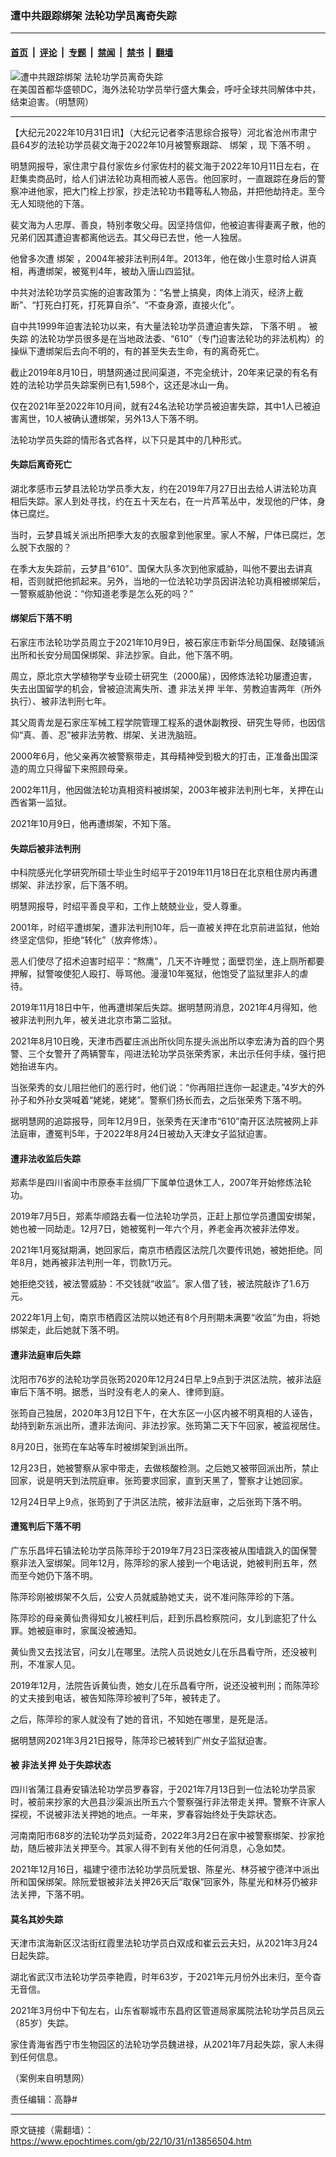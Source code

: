 ### 遭中共跟踪绑架 法轮功学员离奇失踪

---

#### [首页](../../../..?n13856504) &nbsp;|&nbsp; [评论](../../../../../epoch-comment?n13856504) &nbsp;|&nbsp; [专题](../../../../../epoch-special?n13856504) &nbsp;|&nbsp; [禁闻](../../../../../epoch-news?n13856504) &nbsp;|&nbsp; [禁书](../../../../../books?n13856504) &nbsp;|&nbsp; [翻墙](https://github.com/gfw-breaker/nogfw/blob/master/README.md?n13856504)


<div><img alt="遭中共跟踪绑架 法轮功学员离奇失踪" class="attachment-djy_600_400 size-djy_600_400 wp-post-image" src="https://i.epochtimes.com/assets/uploads/2022/11/id13858972-20210824090350278-600x400.jpeg"/>
<div class="caption">
 在美国首都华盛顿DC，海外法轮功学员举行盛大集会，呼吁全球共同解体中共，结束迫害。（明慧网）
</div></div><hr/><div class="post_content" id="artbody" itemprop="articleBody">
 <!-- article content begin -->
 <p>
  【大纪元2022年10月31日讯】（大纪元记者李洁思综合报导）河北省沧州市肃宁县64岁的法轮功学员裴文海于2022年10月被警察跟踪、
  <ok href="https://www.epochtimes.com/gb/tag/%E7%BB%91%E6%9E%B6.html">
   绑架
  </ok>
  ，现
  <ok href="https://www.epochtimes.com/gb/tag/%E4%B8%8B%E8%90%BD%E4%B8%8D%E6%98%8E.html">
   下落不明
  </ok>
  。
 </p>
 <p>
  明慧网报导，家住肃宁县付家佐乡付家佐村的裴文海于2022年10月11日左右，在赶集卖商品时，给人们讲法轮功真相而被人恶告。他回家时，一直跟踪在身后的警察冲进他家，把大门栓上抄家，抄走法轮功书籍等私人物品，并把他劫持走。至今无人知晓他的下落。
 </p>
 <p>
  裴文海为人忠厚、善良，特别孝敬父母。因坚持信仰，他被迫害得妻离子散，他的兄弟们因其遭迫害都离他远去。其父母已去世，他一人独居。
 </p>
 <p>
  他曾多次遭
  <ok href="https://www.epochtimes.com/gb/tag/%E7%BB%91%E6%9E%B6.html">
   绑架
  </ok>
  ，2004年被非法判刑4年。2013年，他在做小生意时给人讲真相，再遭绑架，被冤判4年，被劫入唐山四监狱。
 </p>
 <p>
  中共对法轮功学员实施的迫害政策为：“名誉上搞臭，肉体上消灭，经济上截断”、“打死白打死，打死算自杀”、“不查身源，直接火化”。
 </p>
 <p>
  自中共1999年迫害法轮功以来，有大量法轮功学员遭迫害失踪，
  <ok href="https://www.epochtimes.com/gb/tag/%E4%B8%8B%E8%90%BD%E4%B8%8D%E6%98%8E.html">
   下落不明
  </ok>
  。
  <ok href="https://www.epochtimes.com/gb/tag/%E8%A2%AB%E5%A4%B1%E8%B8%AA.html">
   被失踪
  </ok>
  的法轮功学员很多是在当地政法委、“610”（专门迫害法轮功的非法机构）的操纵下遭绑架后去向不明的，有的甚至失去生命，有的离奇死亡。
 </p>
 <p>
  截止2019年8月10日，明慧网通过民间渠道，不完全统计，20年来记录的有名有姓的法轮功学员失踪案例已有1,598个，这还是冰山一角。
 </p>
 <p>
  仅在2021年至2022年10月间，就有24名法轮功学员被迫害失踪，其中1人已被迫害离世，10人被确认遭绑架，另外13人下落不明。
 </p>
 <p>
  法轮功学员失踪的情形各式各样，以下只是其中的几种形式。
 </p>
 <h4>
  失踪后离奇死亡
 </h4>
 <p>
  湖北孝感市云梦县法轮功学员季大友，约在2019年7月27日出去给人讲法轮功真相后失踪。家人到处寻找，约在五十天左右，在一片芦苇丛中，发现他的尸体，身体已腐烂。
 </p>
 <p>
  当时，云梦县城关派出所把季大友的衣服拿到他家里。家人不解，尸体已腐烂，怎么脱下衣服的？
 </p>
 <p>
  在季大友失踪前，云梦县“610”、国保大队多次到他家威胁，叫他不要出去讲真相，否则就把他抓起来。另外，当地的一位法轮功学员因讲法轮功真相被绑架后，一警察威胁他说：“你知道老季是怎么死的吗？”
 </p>
 <h4>
  绑架后下落不明
 </h4>
 <p>
  石家庄市法轮功学员周立于2021年10月9日，被石家庄市新华分局国保、赵陵铺派出所和长安分局国保绑架、非法抄家。自此，他下落不明。
 </p>
 <p>
  周立，原北京大学植物学专业硕士研究生（2000届），因修炼法轮功屡遭迫害，失去出国留学的机会，曾被迫流离失所、遭
  <ok href="https://www.epochtimes.com/gb/tag/%E9%9D%9E%E6%B3%95%E5%85%B3%E6%8A%BC.html">
   非法关押
  </ok>
  半年、劳教迫害两年（所外执行）、被非法判刑七年。
 </p>
 <p>
  其父周青龙是石家庄军械工程学院管理工程系的退休副教授、研究生导师，也因信仰“真、善、忍”被非法劳教、绑架、关进洗脑班。
 </p>
 <p>
  2000年6月，他父亲再次被警察带走，其母精神受到极大的打击，正准备出国深造的周立只得留下来照顾母亲。
 </p>
 <p>
  2002年11月，他因做法轮功真相资料被绑架，2003年被非法判刑七年，关押在山西省第一监狱。
 </p>
 <p>
  2021年10月9日，他再遭绑架，不知下落。
 </p>
 <h4>
  失踪后被非法判刑
 </h4>
 <p>
  中科院感光化学研究所硕士毕业生时绍平于2019年11月18日在北京租住房内再遭绑架、非法抄家，后下落不明。
 </p>
 <p>
  明慧网报导，时绍平善良平和，工作上兢兢业业，受人尊重。
 </p>
 <p>
  2001年，时绍平遭绑架，遭非法判刑10年，后一直被关押在北京前进监狱，他始终坚定信仰，拒绝“转化”（放弃修炼）。
 </p>
 <p>
  恶人们使尽了招术迫害时绍平：“熬鹰”，几天不许睡觉；面壁罚坐，连上厕所都要押解，狱警唆使犯人殴打、辱骂他。漫漫10年冤狱，他饱受了监狱里非人的虐待。
 </p>
 <p>
  2019年11月18日中午，他再遭绑架后失踪。据明慧网消息，2021年4月得知，他被非法判刑九年，被关进北京市第二监狱。
 </p>
 <p>
  2021年8月10日晚，天津市西翟庄派出所伙同东提头派出所以李宏涛为首的四个男警、三个女警开了两辆警车，闯进法轮功学员张荣秀家，未出示任何手续，强行把她抬进车内。
 </p>
 <p>
  当张荣秀的女儿阻拦他们的恶行时，他们说：“你再阻拦连你一起逮走。”4岁大的外孙子和外孙女哭喊着“姥姥，姥姥”。警察们扬长而去，之后张荣秀下落不明。
 </p>
 <p>
  据明慧网的追踪报导，同年12月9日，张荣秀在天津市“610”南开区法院被网上非法庭审，遭冤判5年，于2022年8月24日被劫入天津女子监狱迫害。
 </p>
 <h4>
  遭非法收监后失踪
 </h4>
 <p>
  郑素华是四川省阆中市原泰丰丝绸厂下属单位退休工人，2007年开始修炼法轮功。
 </p>
 <p>
  2019年7月5日，郑素华顺路去看一位法轮功学员，正赶上那位学员遭国安绑架，她也被一同劫走。12月7日，她被冤判一年六个月，养老金再次被非法停发。
 </p>
 <p>
  2021年1月冤狱期满，她回家后，南京市栖霞区法院几次要传讯她，被她拒绝。同年8月，她再被非法判刑一年，罚款1万元。
 </p>
 <p>
  她拒绝交钱，被法警威胁：不交钱就“收监”。家人借了钱，被法院敲诈了1.6万元。
 </p>
 <p>
  2022年1月上旬，南京市栖霞区法院以她还有8个月刑期未满要“收监”为由，将她绑架走，此后她就下落不明。
 </p>
 <h4>
  遭非法庭审后失踪
 </h4>
 <p>
  沈阳市76岁的法轮功学员张筠2020年12月24日早上9点到于洪区法院，被非法庭审后下落不明。据悉，当时没有老人的亲人、律师到庭。
 </p>
 <p>
  张筠自己独居，2020年3月12日下午，在大东区一小区内被不明真相的人诬告，劫持到新东派出所，遭非法询问、非法抄家。张筠第二天下午回家，被监视居住。
 </p>
 <p>
  8月20日，张筠在车站等车时被绑架到派出所。
 </p>
 <p>
  12月23日，她被警察从家中带走，去做核酸检测。之后她又被带回派出所，禁止回家，说是明天到法院庭审。张筠要求回家，直到天黑了，警察才让她回家。
 </p>
 <p>
  12月24日早上9点，张筠到了于洪区法院，被非法庭审，之后张筠下落不明。
 </p>
 <h4>
  遭冤判后下落不明
 </h4>
 <p>
  广东乐昌坪石镇法轮功学员陈萍珍于2019年7月23日深夜被从围墙跳入的国保警察非法入室绑架。同年12月，陈萍珍的家人接到一个电话说，她被判刑五年，然而至今她仍下落不明。
 </p>
 <p>
  陈萍珍刚被绑架不久后，公安人员就威胁她丈夫，说不准问陈萍珍的下落。
 </p>
 <p>
  陈萍珍的母亲黄仙贵得知女儿被枉判后，赶到乐昌检察院问，女儿到底犯了什么罪。她被庭审时，家属没被通知。
 </p>
 <p>
  黄仙贵又去找法官，问女儿在哪里。法院人员说她女儿在乐昌看守所，还没被判刑，不准家人见。
 </p>
 <p>
  2019年12月，法院告诉黄仙贵，她女儿在乐昌看守所，说还没被判刑；而陈萍珍的丈夫接到电话，被告知陈萍珍被判了5年，被转走了。
 </p>
 <p>
  之后，陈萍珍的家人就没有了她的音讯，不知她在哪里，是死是活。
 </p>
 <p>
  据明慧网2021年3月21日报导，陈萍珍已被转到广州女子监狱迫害。
 </p>
 <h4>
  被
  <ok href="https://www.epochtimes.com/gb/tag/%E9%9D%9E%E6%B3%95%E5%85%B3%E6%8A%BC.html">
   非法关押
  </ok>
  处于失踪状态
 </h4>
 <p>
  四川省蒲江县寿安镇法轮功学员罗春容，于2021年7月13日到一位法轮功学员家时，被前来抄家的大邑县沙渠派出所五六个警察强行非法带走关押。警察不许家人探视，不说被非法关押她的地点。一年来，罗春容始终处于失踪状态。
 </p>
 <p>
  河南南阳市68岁的法轮功学员刘延奇，2022年3月2日在家中被警察绑架、抄家抢劫，随后被非法关押至今。其家人得不到有关他的任何消息，心急如焚。
 </p>
 <p>
  2021年12月16日，福建宁德市法轮功学员阮爱银、陈星光、林芬被宁德洋中派出所和国保绑架。除阮爱银被非法关押26天后“取保”回家外，陈星光和林芬仍被非法关押，下落不明。
 </p>
 <h4>
  莫名其妙失踪
 </h4>
 <p>
  天津市滨海新区汉沽街红霞里法轮功学员白双成和崔云云夫妇，从2021年3月24日起失踪。
 </p>
 <p>
  湖北省武汉市法轮功学员李艳霞，时年63岁，于2021年元月份外出未归，至今杳无音信。
 </p>
 <p>
  2021年3月份中下旬左右，山东省聊城市东昌府区管道局家属院法轮功学员吕凤云（85岁）失踪。
 </p>
 <p>
  家住青海省西宁市生物园区的法轮功学员魏进禄，从2021年7月起失踪，家人未得到任何信息。
 </p>
 <p>
  （案例来自明慧网）
 </p>
 <p>
  责任编辑：高静#
 </p>
 <!-- article content end -->
 <div id="below_article_ad">
 </div>
</div>


---

原文链接（需翻墙）：https://www.epochtimes.com/gb/22/10/31/n13856504.htm